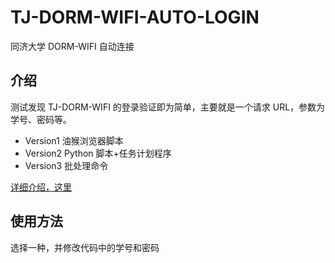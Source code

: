 # TJ-DORM-WIFI-AUTO-LOGIN

同济大学 DORM-WIFI 自动连接

## 介绍

测试发现 TJ-DORM-WIFI 的登录验证即为简单，主要就是一个请求 URL，参数为学号、密码等。

- Version1 油猴浏览器脚本
- Version2 Python 脚本+任务计划程序
- Version3 批处理命令

[详细介绍，这里](https://yzlevol.github.io/docs/tj-dorm-wifi-auto-login/)

## 使用方法

选择一种，并修改代码中的学号和密码
